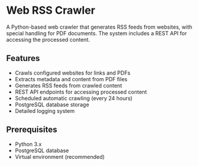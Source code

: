 # Web RSS Crawler

A Python-based web crawler that generates RSS feeds from websites, with special handling for PDF documents. The system includes a REST API for accessing the processed content.

## Features

- Crawls configured websites for links and PDFs
- Extracts metadata and content from PDF files
- Generates RSS feeds from crawled content
- REST API endpoints for accessing processed content
- Scheduled automatic crawling (every 24 hours)
- PostgreSQL database storage
- Detailed logging system

## Prerequisites

- Python 3.x
- PostgreSQL database
- Virtual environment (recommended)

